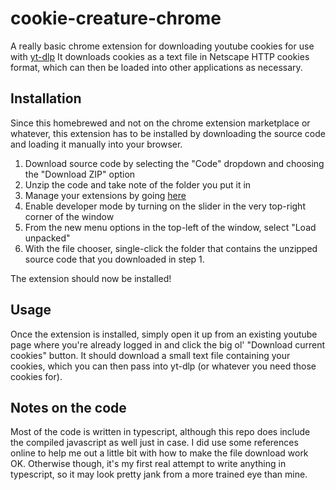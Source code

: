 # cookie-creature-chrome
A really basic chrome extension for downloading youtube cookies for use with [yt-dlp](https://github.com/yt-dlp/yt-dlp)
It downloads cookies as a text file in Netscape HTTP cookies format, which can then be loaded into other applications as
necessary.

## Installation
Since this homebrewed and not on the chrome extension marketplace or whatever, this extension has to be installed by 
downloading the source code and loading it manually into your browser.

1. Download source code by selecting the "Code" dropdown and choosing the "Download ZIP" option
2. Unzip the code and take note of the folder you put it in
3. Manage your extensions by going [here](chrome://extensions/)
4. Enable developer mode by turning on the slider in the very top-right corner of the window
5. From the new menu options in the top-left of the window, select "Load unpacked"
6. With the file chooser, single-click the folder that contains the unzipped source code that you downloaded in step 1.

The extension should now be installed!

## Usage
Once the extension is installed, simply open it up from an existing youtube page where you're already logged in and 
click the big ol' "Download current cookies" button. It should download a small text file containing your cookies, 
which you can then pass into yt-dlp (or whatever you need those cookies for).

## Notes on the code
Most of the code is written in typescript, although this repo does include the compiled javascript as well just in case. 
I did use some references online to help me out a little bit with how to make the file download work OK. Otherwise though, 
it's my first real attempt to write anything in typescript, so it may look pretty jank from a more trained eye than mine.
